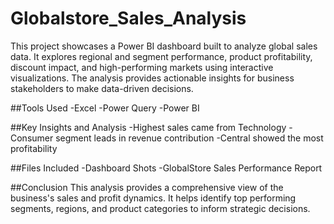 # Globalstore_Sales_Analysis
This project showcases a Power BI dashboard built to analyze global sales data. It explores regional and segment performance, product profitability, discount impact, and high-performing markets using interactive visualizations. The analysis provides actionable insights for business stakeholders to make data-driven decisions.

##Tools Used
-Excel
-Power Query
-Power BI

##Key Insights and Analysis
-Highest sales came from Technology
-Consumer segment leads in revenue contribution
-Central showed the most profitability

##Files Included
-Dashboard Shots
-GlobalStore Sales Performance Report

##Conclusion
This analysis provides a comprehensive view of the business's sales and profit dynamics. It helps identify top performing segments, regions, and product categories to inform strategic decisions.

